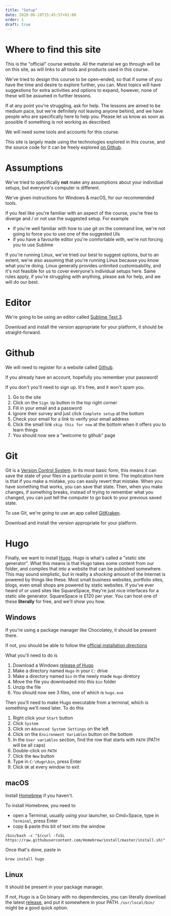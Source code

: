 ```yaml
---
title: "Setup"
date: 2020-06-10T15:45:57+01:00
order: 1
draft: true
---
```


# Where to find this site
This is the "official" course website. All the material we go through will be on this site, as will links to all tools and products used in this course.

We've tried to design this course to be open-ended, so that if some of you have the time and desire to explore further, you can. Most topics will have suggestions for extra activities and options to expand, however, none of these will be assumed in further lessons.

If at any point you're struggling, ask for help. The lessons are aimed to be medium pace, but we're definitely not leaving anyone behind, and we have people who are specifically here to help you. Please let us know as soon as possible if something is not working as described.

We will need some tools and accounts for this course.

This site is largely made using the technologies explored in this course, and the source code for it can be freely explored [on Github](https://github.com/uswitch/codef-syllabus/).

# Assumptions
We've tried to specifically **not** make any assumptions about your individual setups, but everyone's computer is different.

We've given instructions for Windows & macOS, for our recommended tools.

If you feel like you're familiar with an aspect of the course, you're free to diverge and / or not use the suggested setup. For example

- if you're well familiar with how to use git on the command line, we're not going to force you to use one of the suggested UIs
- if you have a favourite editor you're comfortable with, we're not forcing you to use Sublime

If you're running Linux, we've tried our best to suggest options, but to an extent, we're also assuming that you're running Linux because you know what you're doing. Linux generally provides unlimited customisability, and it's not feasible for us to cover everyone's individual setups here. Same rules apply, if you're struggling with anything, please ask for help, and we will do our best.

# Editor
We're going to be using an editor called [Sublime Text 3](https://www.sublimetext.com/3).

Download and install the version appropriate for your platform, it should be straight-forward.

# Github
We will need to register for a website called [Github](https://github.com/).

If you already have an account, hopefully you remember your password!

If you don't you'll need to sign up. It's free, and it won't spam you.

1. Go to the site
2. Click on the `Sign Up` button in the top right corner
3. Fill in your email and a password
4. Ignore their survey and just click `Complete setup` at the bottom
5. Check your email for a link to verify your email address
6. Click the small link `skip this for now` at the bottom when it offers you to learn things
7. You should now see a "welcome to github" page

# Git
Git is a [Version Control System](https://en.wikipedia.org/wiki/Version_control). In its most basic form, this means it can save the state of your files in a particular point in time.
The implication here is that if you make a mistake, you can easily revert that mistake. When you have something that works, you can save that state. Then, when you make changes, if something breaks, instead of trying to remember what you changed, you can just tell the computer to go back to your previous saved state.

To use Git, we're going to use an app called [GitKraken](https://www.gitkraken.com/).

Download and install the version appropriate for your platform.

# Hugo
Finally, we want to install [Hugo](https://gohugo.io/getting-started/installing). Hugo is what's called a "static site generator". What this means is that Hugo takes some content from our folder, and compiles that into a website that can be published somewhere. This may sound simplistic, but in reality a _shocking_ amount of the Internet is powered by things like these. Most small business websites, portfolio sites, blogs, even small shops are powered by static websites. If you've ever heard of or used sites like SquareSpace, they're just nice interfaces for a static site generator. SquareSpace is £120 per year. You can host one of these **literally** for free, and we'll show you how.

## Windows
If you're using a package manager like Chocolatey, it should be present there.

If not, you should be able to follow the [official installation directions](https://gohugo.io/getting-started/installing#less-technical-users)

What you'll need to do is

1. Download a Windows [release of Hugo](https://github.com/gohugoio/hugo/releases/download/v0.72.0/hugo_0.72.0_Windows-64bit.zip)
2. Make a directory named `Hugo` in your `C:` drive
3. Make a directory named `bin` in the newly made `Hugo` diretory
4. Move the file you downloaded into this `bin` folder
5. Unzip the file
6. You should now see 3 files, one of which is `hugo.exe`

Then you'll need to make Hugo executable from a terminal, which is something we'll need later. To do this

1. Right click your `Start` button
2. Click `System`
3. Click on `Advanced System Settings` on the left
4. Click on the `Environment Variables` button on the bottom
5. In the `User variables` section, find the row that starts with `PATH` (PATH will be all caps)
6. Double-click on `PATH`
7. Click the `New` button
8. Type in `C:\Hugo\bin`, press Enter
9. Click `OK` at every window to exit

## macOS
Install [Homebrew](https://brew.sh/) if you haven't.

To install Homebrew, you need to

- open a Terminal, usually using your launcher, so Cmd+Space, type in `Terminal`, press Enter
- copy & paste this bit of text into the window

```
/bin/bash -c "$(curl -fsSL https://raw.githubusercontent.com/Homebrew/install/master/install.sh)"
```

Once that's done, paste in

```
brew install hugo
```

## Linux
It should be present in your package manager.

If not, Hugo is a Go binary with no dependencies, you can literally download the latest [release](https://github.com/gohugoio/hugo/releases), and put it somewhere in your PATH. `/usr/local/bin/` might be a good quick option.


